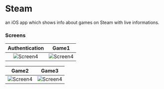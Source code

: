 # Steam
an iOS app which shows info about games on Steam with live informations.

### Screens
Authentication            |  Game1
:-------------------------:|:-------------------------:
![Screen4](../master/Steam/screen/4.png)  |  ![Screen4](../master/Steam/screen/1.png)

Game2            |  Game3
:-------------------------:|:-------------------------:
![Screen4](../master/Steam/screen/2.png)  |  ![Screen4](../master/Steam/screen/3.png)
